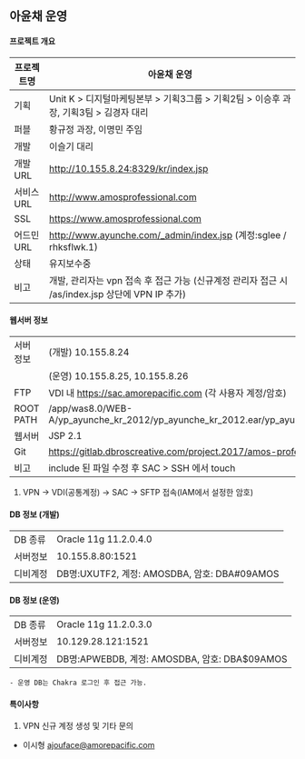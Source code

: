 ## 아윤채 운영


#### 프로젝트 개요    
| 프로젝트명 | 아윤채 운영 |
| ------ | ------ |
| 기획 | Unit K > 디지털마케팅본부 > 기획3그룹 > 기획2팀 > 이승후 과장,  기획3팀 > 김경자 대리 |
| 퍼블 | 황규정 과장, 이명민 주임 |
| 개발 | 이슬기 대리 |
| 개발 URL | http://10.155.8.24:8329/kr/index.jsp |
| 서비스 URL | http://www.amosprofessional.com |
| SSL | https://www.amosprofessional.com |
| 어드민 URL | http://www.ayunche.com/_admin/index.jsp (계정:sglee / rhksflwk.1) |
| 상태 | 유지보수중 |
| 비고 | 개발, 관리자는 vpn 접속 후 접근 가능 (신규계정 관리자 접근 시 /as/index.jsp 상단에 VPN IP 추가) |


#### 웹서버 정보
|  |  |
| ------ | ------ |
| 서버 정보 | (개발) 10.155.8.24  
|  | (운영) 10.155.8.25, 10.155.8.26 |
| FTP | VDI 내 https://sac.amorepacific.com (각 사용자 계정/암호) |
| ROOT PATH | /app/was8.0/WEB-A/yp_ayunche_kr_2012/yp_ayunche_kr_2012.ear/yp_ayunche_kr_2012.war/ |
| 웹서버 | JSP 2.1 |
| Git | https://gitlab.dbroscreative.com/project.2017/amos-professional.git |
| 비고 | include 된 파일 수정 후 SAC > SSH 에서 touch |
1. VPN -> VDI(공통계정) -> SAC -> SFTP 접속(IAM에서 설정한 암호)


#### DB 정보 (개발)
|  |  |
| ------ | ------ |
| DB 종류 | Oracle 11g 11.2.0.4.0 |
| 서버정보 | 10.155.8.80:1521 |
| 디비계정 | DB명:UXUTF2, 계정: AMOSDBA, 암호: DBA#09AMOS |

#### DB 정보 (운영)
|  |  |
| ------ | ------ |
| DB 종류 | Oracle 11g 11.2.0.3.0 |
| 서버정보 | 10.129.28.121:1521 |
| 디비계정 | DB명:APWEBDB, 계정: AMOSDBA, 암호: DBA$09AMOS |
````
- 운영 DB는 Chakra 로그인 후 접근 가능.
````

#### 특이사항
1. VPN 신규 계정 생성 및 기타 문의
 - 이시형 <ajouface@amorepacific.com>
